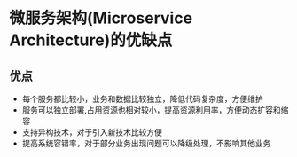 # 微服务架构(Microservice Architecture)的优缺点

## 优点

- 每个服务都比较小，业务和数据比较独立，降低代码复杂度，方便维护
- 服务可以独立部署,占用资源也相对较小，提高资源利用率，方便动态扩容和缩容
- 支持异构技术，对于引入新技术比较方便
- 提高系统容错率，对于部分业务出现问题可以降级处理，不影响其他业务
